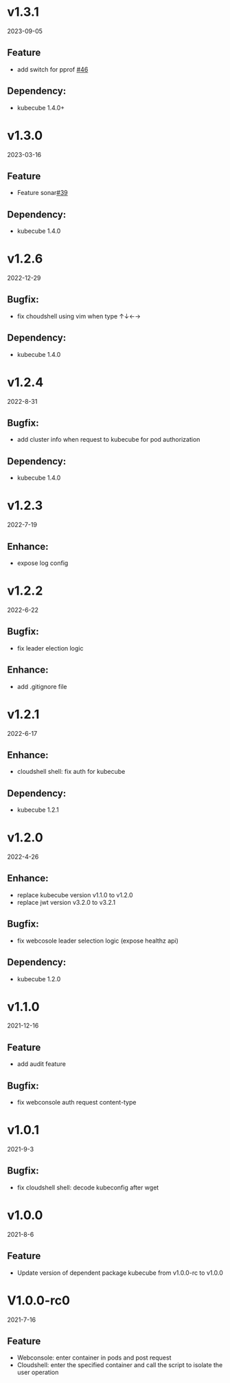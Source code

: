 # v1.3.1
2023-09-05
## Feature
- add switch for pprof [#46](https://github.com/kubecube-io/kubecube-webconsole/pull/39)
## Dependency:
- kubecube 1.4.0+

# v1.3.0
2023-03-16
## Feature
- Feature sonar[#39](https://github.com/kubecube-io/kubecube-webconsole/pull/39)
## Dependency:
- kubecube 1.4.0

# v1.2.6
2022-12-29
## Bugfix:
- fix choudshell using vim when type ↑↓←→ 
## Dependency:
- kubecube 1.4.0

# v1.2.4
2022-8-31
## Bugfix:
- add cluster info when request to kubecube for pod authorization
## Dependency:
- kubecube 1.4.0

# v1.2.3
2022-7-19
## Enhance:
- expose log config

# v1.2.2
2022-6-22
## Bugfix:
- fix leader election logic
## Enhance:
- add .gitignore file

# v1.2.1
2022-6-17
## Enhance:
- cloudshell shell: fix auth for kubecube
## Dependency:
- kubecube 1.2.1

# v1.2.0
2022-4-26
## Enhance:
- replace kubecube version v1.1.0 to v1.2.0
- replace jwt version v3.2.0 to v3.2.1
## Bugfix:
- fix webcosole leader selection logic (expose healthz api)
## Dependency:
- kubecube 1.2.0

# v1.1.0
2021-12-16
## Feature
- add audit feature
## Bugfix:
- fix webconsole auth request content-type

# v1.0.1
2021-9-3
## Bugfix:
- fix cloudshell shell: decode kubeconfig after wget

# v1.0.0
2021-8-6
## Feature
- Update version of dependent package kubecube from v1.0.0-rc to v1.0.0

# V1.0.0-rc0
2021-7-16
## Feature
- Webconsole: enter container in pods and post request
- Cloudshell: enter the specified container and call the script to isolate the user operation